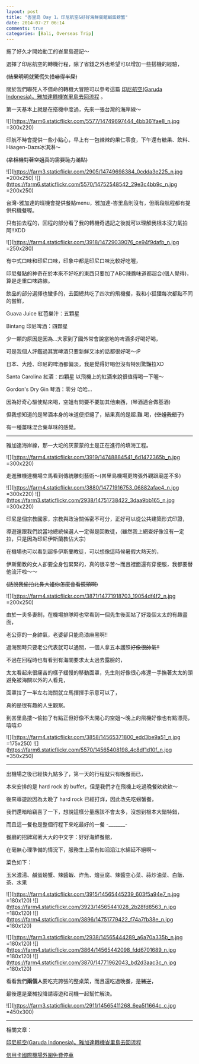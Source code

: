 ```yaml
---
layout: post
title: "峇里島 Day 1。印尼航空&好好海鮮餐館鹹蛋螃蟹"
date: 2014-07-27 06:14
comments: true
categories: [Bali, Overseas Trip]
---
```


拖了好久才開始動工的峇里島遊記～

選擇了印尼航空的轉機行程，除了省錢之外也希望可以增加一些搭機的經驗，

~~(結果明明就驚慌失措嚇得半屎)~~

關於我們嚇死人不償命的轉機大冒險可以參考這篇 [印尼航空(Garuda Indonesia)。雅加達轉機峇里島去回流程](http://summerlize.github.io/blog/2014/06/25/transfer-from-jakarta-to-bali/) 。

第一天基本上就是在搭機中度過，先來一張台灣的海岸線～

![](https://farm6.staticflickr.com/5577/14749697444_4bb361fae8_n.jpg =300x220)

印航不時會提供一些小點心，早上有一包辣辣的果仁零食，下午還有糖果、飲料、Häagen-Dazs冰淇淋～

~~(拿相機對著空姐真的需要恥力滿點)~~

![](https://farm3.staticflickr.com/2905/14749698384_0cdda3e225_n.jpg =200x250)
![](https://farm6.staticflickr.com/5570/14752548542_29e3c4bb9c_n.jpg =200x250)

台灣-雅加達的班機會提供餐點menu，雅加達-峇里島則沒有，但兩段航程都有提供飛機餐喔。

只有拍去程的，回程的部分看了我的轉機奇遇記之後就可以理解我根本沒力氣拍阿!!XDD

![](https://farm4.staticflickr.com/3918/14729039076_ce94f9dafb_n.jpg =250x280)

有中式口味和印尼口味，印象中都是印尼口味比較好吃喔，

印尼餐點的神奇在於本來不好吃的東西只要加了ABC辣醬味道都超合(個人覺得)，算是走重口味路線。

飲品的部分選擇也蠻多的，去回總共吃了四次的飛機餐，我和小狐狸每次都點不同的嘗鮮，

Guava Juice 紅芭樂汁：五顆星

Bintang 印尼啤酒：四顆星

少一顆的原因是因為...大家到了國外常會說當地的啤酒多好喝好喝，

可是我個人評鑑過其實啤酒只要新鮮又冰的話都很好喝～:P

日本、大陸、印尼的啤酒都偏淡，我是覺得好喝但沒有特別驚豔拉XD

Santa Carolina 紅酒：四顆星 以飛機上的紅酒來說很值得喝一下喔～

Gordon's Dry Gin 琴酒：零分 哈哈...

因為好奇心驅使點來喝，空姐有問要不要加其他東西，(琴酒適合做基酒)

但我想知道的是琴酒本身的味道便拒絕了，結果真的是超.難.喝，~~(空姐我錯了)~~

有一種薑味混合藥草味的感覺。

---

雅加達海岸線，那一大坨的灰蒙蒙的土是正在進行的填海工程。

![](https://farm4.staticflickr.com/3919/14748884541_6d1472365b_n.jpg =300x220)

走進雅機達機場立馬看到傳統雕刻藝術～(峇里島機場更誇張外觀跟廟差不多)

![](https://farm4.staticflickr.com/3880/14771916753_06882afae4_n.jpg =300x220)
![](https://farm3.staticflickr.com/2938/14751738422_3daa9bb165_n.jpg =300x220)

印尼是個宗教國家，宗教與政治關係密不可分，正好可以從公共建築形式印證，

導遊還跟我們說當地總統候選人一定得是回教徒，(雖然我上網查好像沒有一定拉，只是因為印尼伊斯蘭教佔大宗)

在機場也可以看到超多伊斯蘭教徒，可以想像這時候暑假大熱天的，

伊斯蘭教的女人卻要全身包緊緊的，真的很辛苦～而且裡面還有穿便服，我都要替他流汗啦～～

~~(話說我偷拍北鼻大姐你怎麼會看鏡頭啊)~~

![](https://farm4.staticflickr.com/3871/14771918703_19054df4f2_n.jpg =200x250)

由於一夫多妻制，在機場排隊時也常看到一個先生後面站了好幾個太太的有趣畫面，

老公穿的一身帥氣，老婆卻只能烏漆麻黑啊!!

過海關時只要老公代表就可以通關，一個人拿五本護照~~好像很帥氣!!~~

不過在回程時也有看到有海關要求太太過去露臉的，

太太看起來很痛苦的樣子緩慢的移動面罩，先生則好像很心疼還一手撫著太太的頭避免被海關以外的人看見，

面罩拉了一半左右海關就立馬揮揮手示意可以了，

真的是很有趣的人生觀察。

到峇里島摟～偷拍了有點正但好像不太開心的空姐～晚上的飛機好像也有點漂亮，嘻嘻:D

![](https://farm4.staticflickr.com/3858/14565371800_edd3be9a51_n.jpg =175x250)
![](https://farm6.staticflickr.com/5570/14565408198_4c8df1d10f_n.jpg =350x250)

---

出機場之後已經快九點多了，第一天的行程就只有晚餐而已，

本來安排的是 hard rock 的 buffet，但是我們才在飛機上吃過晚餐欸欸欸～

後來導遊說因為太晚了 hard rock 已經打烊，因此改先吃螃蟹餐，

我們還暗暗竊喜了一下，想說這樣分量應該不會太多，沒想到根本大錯特錯，

而且這一餐也是整個行程下來吃最好的一餐 -_______-

餐廳的招牌寫著大大的中文字：好好海鮮餐館，

在毫無心理準備的情況下，服務生上菜有如滔滔江水綿延不絕啊～

菜色如下：

玉米濃湯、鹹蛋螃蟹、辣醬蝦、炸魚、燴豆腐、辣醬空心菜、蒜炒油菜、白飯、茶、水果

![](https://farm4.staticflickr.com/3915/14565445239_603f5a94e7_n.jpg =180x120)
![](https://farm4.staticflickr.com/3923/14565441028_2b28fd8563_n.jpg =180x120)
![](https://farm4.staticflickr.com/3896/14751779422_f74a7fb38e_n.jpg =180x120)

![](https://farm3.staticflickr.com/2938/14565444289_a6a70a335b_n.jpg =180x120)
![](https://farm4.staticflickr.com/3864/14565442098_fdd6701689_n.jpg =180x120)
![](https://farm4.staticflickr.com/3870/14771962043_bd2d3aac3c_n.jpg =180x120)

看看我們**兩個人**要吃完誇張的整桌菜，而且還吃過晚餐，~~是豬逆~~，

最後還是棄械投降請導遊和司機一起幫忙解決。

![](https://farm3.staticflickr.com/2911/14565411268_6ea5f1664c_c.jpg =450x300)

---

相關文章：

[印尼航空(Garuda Indonesia)。雅加達轉機峇里島去回流程](http://summerlize.github.io/blog/2014/06/25/transfer-from-jakarta-to-bali/)

[信用卡國際機場外圍免費停車](http://summerlize.github.io/blog/2014/07/26/free-airport-parking-offered-by-credit-card/)



